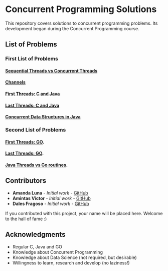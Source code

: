 # Concurrent Programming Solutions

This repository covers solutions to concurrent programming problems. Its development began during the Concurrent Programming course.

## List of Problems

### First List of Problems

#### [Sequential Threads vs Concurrent Threads](./List%1/1)

#### [Channels](./List%1/2)

#### [First Threads: C and Java](./List%1/3)

#### [Last Threads: C and Java](./List%1/4)

#### [Concurrent Data Structures in Java](./List%1/5)

### Second List of Problems

#### [First Threads: GO](./List%2/1).

#### [Last Threads: GO](./List%2/2).

#### [Java Threads vs Go routines](./List%2/3).


## Contributors
* **Amanda Luna** - *Initial work* - [GitHub](https://github.com/avdluna) 
* **Amintas Victor** - *Initial work* - [GitHub](https://github.com/amintasvrp)
* **Dales Fragoso** - *Initial work* - [GitHub](https://github.com/dalesEwerton)

 If you contributed with this project, your name will be placed here. Welcome to the hall of fame :)

## Acknowledgments
* Regular C, Java and GO
* Knowledge about Concurrent Programming
* Knowledge about Data Science (not required, but desirable)
* Willingness to learn, research and develop (no laziness!)
